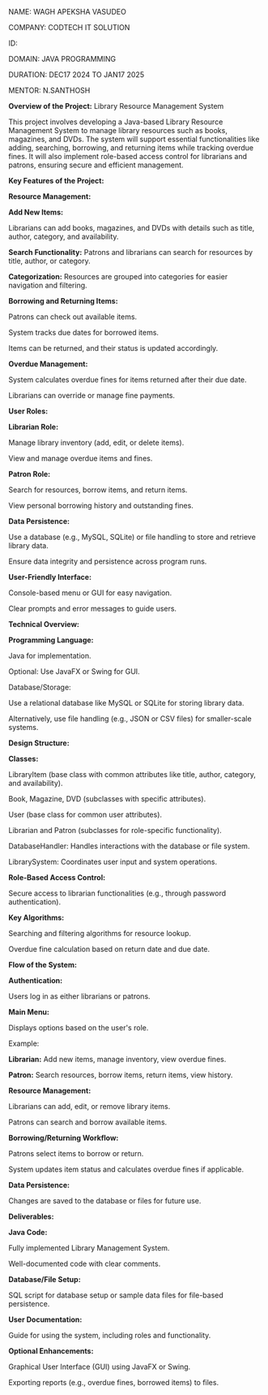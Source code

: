 NAME: WAGH APEKSHA VASUDEO

COMPANY: CODTECH IT SOLUTION

ID:

DOMAIN: JAVA PROGRAMMING

DURATION: DEC17 2024 TO JAN17 2025

MENTOR: N.SANTHOSH

**Overview of the Project:** Library Resource Management System

This project involves developing a Java-based Library Resource Management System to manage library resources such as books, magazines, and DVDs.
The system will support essential functionalities like adding, searching, borrowing, and returning items while tracking overdue fines.
It will also implement role-based access control for librarians and patrons, ensuring secure and efficient management.

**Key Features of the Project:**


**Resource Management:**

**Add New Items:**

Librarians can add books, magazines, and DVDs with details such as title, author, category, and availability.

**Search Functionality:** Patrons and librarians can search for resources by title, author, or category.

**Categorization:** Resources are grouped into categories for easier navigation and filtering.

**Borrowing and Returning Items:**

Patrons can check out available items.

System tracks due dates for borrowed items.

Items can be returned, and their status is updated accordingly.

**Overdue Management:**

System calculates overdue fines for items returned after their due date.

Librarians can override or manage fine payments.

**User Roles:**

**Librarian Role:**

Manage library inventory (add, edit, or delete items).

View and manage overdue items and fines.

**Patron Role:**

Search for resources, borrow items, and return items.

View personal borrowing history and outstanding fines.

**Data Persistence:**

Use a database (e.g., MySQL, SQLite) or file handling to store and retrieve library data.

Ensure data integrity and persistence across program runs.

**User-Friendly Interface:**

Console-based menu or GUI for easy navigation.

Clear prompts and error messages to guide users.

**Technical Overview:**

**Programming Language:**

Java for implementation.

Optional: Use JavaFX or Swing for GUI.

Database/Storage:

Use a relational database like MySQL or SQLite for storing library data.

Alternatively, use file handling (e.g., JSON or CSV files) for smaller-scale systems.

**Design Structure:**

**Classes:**

LibraryItem (base class with common attributes like title, author, category, and availability).

Book, Magazine, DVD (subclasses with specific attributes).

User (base class for common user attributes).

Librarian and Patron (subclasses for role-specific functionality).

DatabaseHandler: Handles interactions with the database or file system.

LibrarySystem: Coordinates user input and system operations.

**Role-Based Access Control:**

Secure access to librarian functionalities (e.g., through password authentication).

**Key Algorithms:**

Searching and filtering algorithms for resource lookup.

Overdue fine calculation based on return date and due date.

**Flow of the System:**

**Authentication:**

Users log in as either librarians or patrons.

**Main Menu:**

Displays options based on the user's role.

Example:

**Librarian:** Add new items, manage inventory, view overdue fines.

**Patron:** Search resources, borrow items, return items, view history.

**Resource Management:**

Librarians can add, edit, or remove library items.

Patrons can search and borrow available items.

**Borrowing/Returning Workflow:**

Patrons select items to borrow or return.

System updates item status and calculates overdue fines if applicable.

**Data Persistence:**

Changes are saved to the database or files for future use.

**Deliverables:**

**Java Code:**

Fully implemented Library Management System.

Well-documented code with clear comments.

**Database/File Setup:**

SQL script for database setup or sample data files for file-based persistence.

**User Documentation:**

Guide for using the system, including roles and functionality.

**Optional Enhancements:**

Graphical User Interface (GUI) using JavaFX or Swing.

Exporting reports (e.g., overdue fines, borrowed items) to files.

